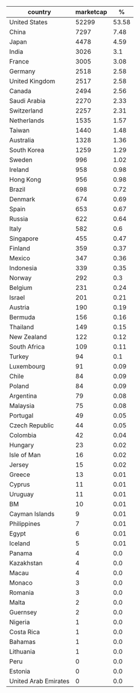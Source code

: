 country|marketcap|%
---|---|---
United States|52299|53.58
China|7297|7.48
Japan|4478|4.59
India|3026|3.1
France|3005|3.08
Germany|2518|2.58
United Kingdom|2517|2.58
Canada|2494|2.56
Saudi Arabia|2270|2.33
Switzerland|2257|2.31
Netherlands|1535|1.57
Taiwan|1440|1.48
Australia|1328|1.36
South Korea|1259|1.29
Sweden|996|1.02
Ireland|958|0.98
Hong Kong|956|0.98
Brazil|698|0.72
Denmark|674|0.69
Spain|653|0.67
Russia|622|0.64
Italy|582|0.6
Singapore|455|0.47
Finland|359|0.37
Mexico|347|0.36
Indonesia|339|0.35
Norway|292|0.3
Belgium|231|0.24
Israel|201|0.21
Austria|190|0.19
Bermuda|156|0.16
Thailand|149|0.15
New Zealand|122|0.12
South Africa|109|0.11
Turkey|94|0.1
Luxembourg|91|0.09
Chile|84|0.09
Poland|84|0.09
Argentina|79|0.08
Malaysia|75|0.08
Portugal|49|0.05
Czech Republic|44|0.05
Colombia|42|0.04
Hungary|23|0.02
Isle of Man|16|0.02
Jersey|15|0.02
Greece|13|0.01
Cyprus|11|0.01
Uruguay|11|0.01
BM|10|0.01
Cayman Islands|9|0.01
Philippines|7|0.01
Egypt|6|0.01
Iceland|5|0.01
Panama|4|0.0
Kazakhstan|4|0.0
Macau|4|0.0
Monaco|3|0.0
Romania|3|0.0
Malta|2|0.0
Guernsey|2|0.0
Nigeria|1|0.0
Costa Rica|1|0.0
Bahamas|1|0.0
Lithuania|1|0.0
Peru|0|0.0
Estonia|0|0.0
United Arab Emirates|0|0.0
